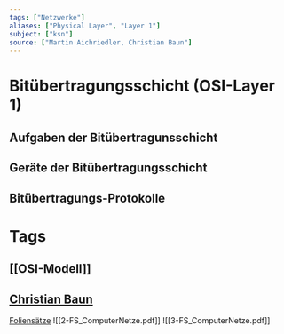 ```yaml
---
tags: ["Netzwerke"]
aliases: ["Physical Layer", "Layer 1"]
subject: ["ksn"]
source: ["Martin Aichriedler, Christian Baun"]
---
```


# Bitübertragungsschicht (OSI-Layer 1)
## Aufgaben der Bitübertragunsschicht
## Geräte der Bitübertragungsschicht
## Bitübertragungs-Protokolle
# Tags
## [[OSI-Modell]]
## [Christian Baun](http://www.christianbaun.de/)
[Foliensätze](http://www.christianbaun.de/Netzwerke1718/index_de.html)
![[2-FS_ComputerNetze.pdf]]
![[3-FS_ComputerNetze.pdf]]